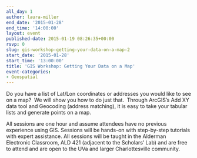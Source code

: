 ```yaml
---
all_day: 1
author: laura-miller
end_date: '2015-01-28'
end_time: '14:00:00'
layout: event
published-date: 2015-01-19 08:26:35+00:00
rsvp: 0
slug: gis-workshop-getting-your-data-on-a-map-2
start_date: '2015-01-28'
start_time: '13:00:00'
title: 'GIS Workshop: Getting Your Data on a Map'
event-categories:
- Geospatial
---
```


Do you have a list of Lat/Lon coordinates or addresses you would like to see on a map?  We will show you how to do just that.  Through ArcGIS’s Add XY data tool and Geocoding (address matching), it is easy to take your tabular lists and generate points on a map.

All sessions are one hour and assume attendees have no previous experience using GIS. Sessions will be hands-on with step-by-step tutorials with expert assistance. All sessions will be taught in the Alderman Electronic Classroom, ALD 421 (adjacent to the Scholars’ Lab) and are free to attend and are open to the UVa and larger Charlottesville community.
